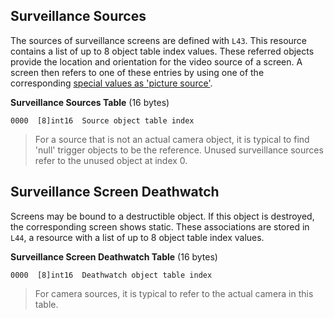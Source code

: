 ## Surveillance Sources

The sources of surveillance screens are defined with ```L43```. This resource contains a list of up to 8 object table index values.
These referred objects provide the location and orientation for the video source of a screen. A screen then refers to one of these entries by using one of the corresponding [special values as 'picture source'](../levelObjects/07_BigStuff/levelBigStuffEntry.md).

**Surveillance Sources Table** (16 bytes)

    0000  [8]int16  Source object table index

> For a source that is not an actual camera object, it is typical to find 'null' trigger objects to be the reference.
> Unused surveillance sources refer to the unused object at index 0.


## Surveillance Screen Deathwatch

Screens may be bound to a destructible object. If this object is destroyed, the corresponding screen shows static. These associations are stored in ```L44```, a resource with a list of up to 8 object table index values.

**Surveillance Screen Deathwatch Table** (16 bytes)

    0000  [8]int16  Deathwatch object table index

> For camera sources, it is typical to refer to the actual camera in this table.
